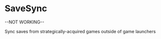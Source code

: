 # SaveSync

--NOT WORKING--

Sync saves from strategically-acquired games outside of game launchers
